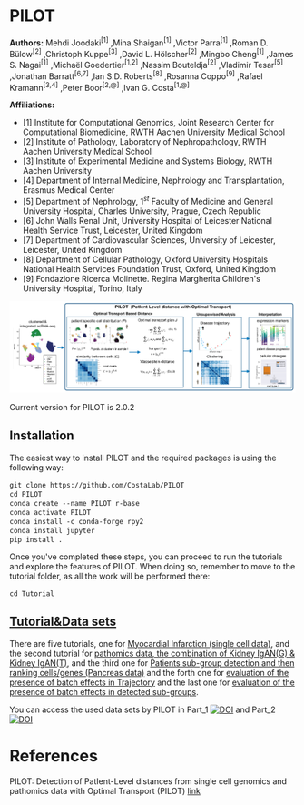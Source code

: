 # PILOT


**Authors:**
 Mehdi Joodaki<sup>[1]</sup>
 ,Mina Shaigan<sup>[1]</sup>
 ,Victor Parra<sup>[1]</sup>
 ,Roman D. Bülow<sup>[2]</sup>
 ,Christoph Kuppe<sup>[3]</sup>
 ,David L. Hölscher<sup>[2]</sup>
 ,Mingbo Cheng<sup>[1]</sup>
 ,James S. Nagai<sup>[1]</sup>
 ,Michaël Goedertier<sup>[1,2]</sup>
 ,Nassim Bouteldja<sup>[2]</sup>
 ,Vladimir Tesar<sup>[5]</sup> 
,Jonathan Barratt<sup>[6,7]</sup>
 ,Ian S.D. Roberts<sup>[8]</sup>
 ,Rosanna Coppo<sup>[9]</sup>
 ,Rafael Kramann<sup>[3,4]</sup>
 ,Peter Boor<sup>[2,@]</sup>
 ,Ivan G. Costa<sup>[1,@]</sup>

**Affiliations:**
- [1] Institute for Computational Genomics, Joint Research Center for Computational Biomedicine, RWTH Aachen University Medical School
- [2] Institute of Pathology, Laboratory of Nephropathology, RWTH Aachen University Medical School
- [3] Institute of Experimental Medicine and Systems Biology, RWTH Aachen University
- [4] Department of Internal Medicine, Nephrology and Transplantation, Erasmus Medical Center
- [5] Department of Nephrology, $1^{st}$ Faculty of Medicine and General University Hospital, Charles University, Prague, Czech Republic
- [6] John Walls Renal Unit, University Hospital of Leicester National Health Service Trust, Leicester, United Kingdom
- [7] Department of Cardiovascular Sciences, University of Leicester, Leicester, United Kingdom
- [8] Department of Cellular Pathology, Oxford University Hospitals National Health Services Foundation Trust, Oxford, United Kingdom
- [9] Fondazione Ricerca Molinette. Regina Margherita Children's University Hospital, Torino, Italy
  
![plot](./img/plot.png)


Current version for PILOT is 2.0.2

## Installation
The easiest way to install PILOT and the required packages is using the following way:

```terminal
git clone https://github.com/CostaLab/PILOT
cd PILOT
conda create --name PILOT r-base
conda activate PILOT
conda install -c conda-forge rpy2
conda install jupyter
pip install .
```
Once you've completed these steps, you can proceed to run the tutorials and explore the features of PILOT. 
When doing so, remember to move to the tutorial folder, as all the work will be performed there:

```terminal
cd Tutorial
```

## [Tutorial&Data sets](https://pilot.readthedocs.io/en/latest/index.html)
There are five tutorials, one for [Myocardial Infarction (single cell data)](https://pilot.readthedocs.io/en/latest/Myocardial_infarction.html), and the second tutorial for [pathomics data, the combination of Kidney IgAN(G) & Kidney IgAN(T)](https://pilot.readthedocs.io/en/latest/Combination_Kidney_IgAN.html), and the third one  for [Patients sub-group detection and then ranking cells/genes (Pancreas data)](https://pilot.readthedocs.io/en/latest/Patients_sub_group_detection.html) and the forth one for 
[evaluation of the presence of batch effects in Trajectory](https://pilot.readthedocs.io/en/latest/Kidney_trajectory.html) and the last one for [evaluation of the presence of batch effects in detected sub-groups](https://pilot.readthedocs.io/en/latest/Kidney_clusters.html).


You can access the used data sets by PILOT in Part_1 [![DOI](https://zenodo.org/badge/DOI/10.5281/zenodo.4740646.svg)](https://zenodo.org/records/8370081) and  Part_2 [![DOI](https://zenodo.org/badge/DOI/10.5281/zenodo.4740646.svg)](https://zenodo.org/records/7957118)

# References
 PILOT: Detection of PatIent-Level distances from single cell genomics and pathomics data with Optimal Transport (PILOT) [link](https://www.embopress.org/doi/full/10.1038/s44320-023-00003-8)







